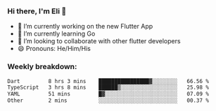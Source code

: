 ### Hi there, I'm Eli 👋
- 🔭 I’m currently working on the new Flutter App
- 🌱 I’m currently learning Go
- 🦄 I’m looking to collaborate with other flutter developers
- 😄 Pronouns: He/Him/His

### Weekly breakdown:
<!--START_SECTION:waka-->

```txt
Dart         8 hrs 3 mins    ████████████████▓░░░░░░░░   66.56 %
TypeScript   3 hrs 8 mins    ██████▒░░░░░░░░░░░░░░░░░░   25.98 %
YAML         51 mins         █▓░░░░░░░░░░░░░░░░░░░░░░░   07.09 %
Other        2 mins          ░░░░░░░░░░░░░░░░░░░░░░░░░   00.37 %
```

<!--END_SECTION:waka-->
